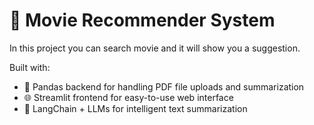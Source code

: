 # 📝 Movie Recommender System

In this project you can search movie and it will show you a suggestion.

Built with:

- 🚀 Pandas backend for handling PDF file uploads and summarization
- 🌐 Streamlit frontend for easy-to-use web interface
- 🧠 LangChain + LLMs for intelligent text summarization
